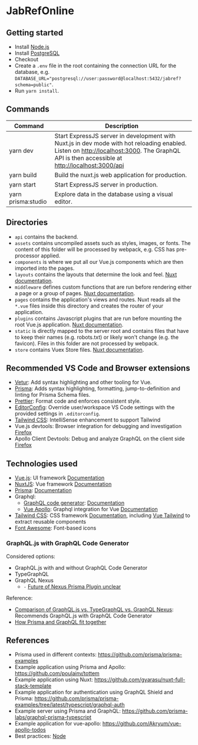 # JabRefOnline

## Getting started
- Install [Node.js](https://nodejs.org/)
- Install [PostgreSQL](https://www.postgresql.org/)
- Checkout
- Create a `.env` file in the root containing the connection URL for the database, e.g. `DATABASE_URL="postgresql://user:password@localhost:5432/jabref?schema=public"`.
- Run `yarn install`.

## Commands

| Command | Description |
|---------|-------------|
| yarn dev | Start ExpressJS server in development with Nuxt.js in dev mode with hot reloading enabled. Listen on [http://localhost:3000](http://localhost:3000). The GraphQL API is then accessible at [http://localhost:3000/api](http://localhost:3000/api) |
| yarn build | Build the nuxt.js web application for production. |
| yarn start | Start ExpressJS server in production. |
| yarn prisma:studio | Explore data in the database using a visual editor. |


## Directories

- `api` contains the backend.
- `assets` contains uncompiled assets such as styles, images, or fonts. The content of this folder will be processed by webpack, e.g. CSS has pre-processor applied.
- `components` is where we put all our Vue.js components which are then imported into the pages.
- `layouts` contains the layouts that determine the look and feel. [Nuxt documentation](https://nuxtjs.org/docs/2.x/directory-structure/layouts).
- `middleware` defines custom functions that are run before rendering either a page or a group of pages. [Nuxt documentation](https://nuxtjs.org/docs/2.x/directory-structure/middleware).
- `pages` contains the application's views and routes. Nuxt reads all the `*.vue` files inside this directory and creates the router of your application. 
- `plugins` contains Javascript plugins that are run before mounting the root Vue.js application. [Nuxt documentation](https://nuxtjs.org/guide/plugins).
- `static` is directly mapped to the server root and contains files that have to keep their names (e.g. robots.txt) or likely won't change (e.g. the favicon). Files in this folder are not processed by webpack.
- `store` contains Vuex Store files. [Nuxt documentation](https://nuxtjs.org/guide/vuex-store).

## Recommended VS Code and Browser extensions
- [Vetur](https://marketplace.visualstudio.com/items?itemName=octref.vetur): Add syntax highlighting and other tooling for Vue. 
- [Prisma](https://marketplace.visualstudio.com/items?itemName=Prisma.prisma): Adds syntax highlighting, formatting, jump-to-definition and linting for Prisma Schema files. 
- [Prettier](https://marketplace.visualstudio.com/items?itemName=esbenp.prettier-vscode): Format code and enforces consistent style.
- [EditorConfig](https://marketplace.visualstudio.com/items?itemName=EditorConfig.EditorConfig): Override user/workspace VS Code settings with the provided settings in `.editorconfig`.
- [Tailwind CSS](https://marketplace.visualstudio.com/items?itemName=bradlc.vscode-tailwindcss): IntelliSense enhancement to support Tailwind
- Vue.js devtools: Browser integration for debugging and investigation [Firefox](https://addons.mozilla.org/en-US/firefox/addon/vue-js-devtools/)
- Apollo Client Devtools: Debug and analyze GraphQL on the client side [Firefox](https://addons.mozilla.org/en-US/firefox/addon/apollo-developer-tools/) 

## Technologies used
- [Vue.js](https://vuejs.org/): UI framework [Documentation](https://vuejs.org/v2/guide/)
- [NuxtJS](https://nuxtjs.org/): Vue framework [Documentation](https://nuxtjs.org/docs/2.x/get-started/installation)
- [Prisma](https://www.prisma.io/): [Documentation](https://www.prisma.io/docs/)
- Graphql:
   - [GraphQL code generator](https://graphql-code-generator.com/): [Documentation](https://graphql-code-generator.com/docs/getting-started/index)
   - [Vue Apollo](https://apollo.vuejs.org/): Graphql integration for Vue [Documentation](https://v4.apollo.vuejs.org/guide-option/)
- [Tailwind CSS](https://tailwindcss.com/): CSS framework [Documentation](https://tailwindcss.com/docs), including [Vue Tailwind](https://www.vue-tailwind.com/docs/installation) to extract reusable components 
- [Font Awesome](https://fontawesome.com/icons?d=gallery&p=2): Font-based icons

### GraphQL.js with GraphQL Code Generator
Considered options:
- GraphQL.js with and without GraphQL Code Generator
- TypeGraphQL
- GraphQL Nexus
   - `-` [Future of Nexus Prisma Plugin unclear](https://github.com/graphql-nexus/nexus-plugin-prisma/issues/1039)

Reference:
- [Comparison of GraphQL.js vs. TypeGraphQL vs. GraphQL Nexus](https://medium.com/swlh/graphql-js-vs-typegraphql-vs-graphql-nexus-2a8036deb851): Recommends GraphQL.js with GraphQL Code Generator
- [How Prisma and GraphQL fit together](https://www.prisma.io/graphql)

## References
- Prisma used in different contexts: https://github.com/prisma/prisma-examples
- Example application using Prisma and Apollo: https://github.com/poulainv/tottem
- Example application using Nuxt: https://github.com/gyarasu/nuxt-full-stack-template
- Example application for authentication using GraphQL Shield and Prisma: https://github.com/prisma/prisma-examples/tree/latest/typescript/graphql-auth
- Example server using Prisma and GraphQL: https://github.com/prisma-labs/graphql-prisma-typescript
- Example application for vue-apollo: https://github.com/Akryum/vue-apollo-todos
- Best practices: [Node](https://github.com/goldbergyoni/nodebestpractices)
